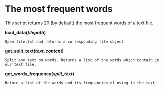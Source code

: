 # The most frequent words

This script returns 20 (by default) the most frequent words of a text file.

**load_data(***filepath***)** 

    Open file.txt and returns a corresponding file object

**get_split_text(***text_content***)**

    Split any text on words. Returns a list of the words which contain in our text file.
    
**get_words_frequency(***split_text***)**

    Return a list of the words and its frequencies of using in the text.
